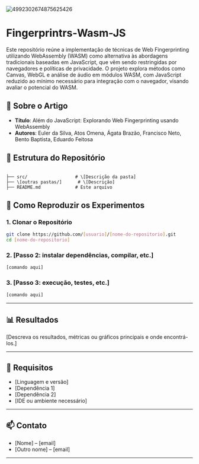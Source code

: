 ![4992302674875625426](https://github.com/user-attachments/assets/c4476e82-bd9d-4e24-a4d3-feeb0a15258b)

# Fingerprintrs-Wasm-JS

Este repositório reúne a implementação de técnicas de Web Fingerprinting utilizando WebAssembly (WASM) como alternativa às abordagens tradicionais baseadas em JavaScript, que vêm sendo restringidas por navegadores e políticas de privacidade. O projeto explora métodos como Canvas, WebGL e análise de áudio em módulos WASM, com JavaScript reduzido ao mínimo necessário para integração com o navegador, visando avaliar o potencial do WASM.

## 📄 Sobre o Artigo

- **Título**: Além do JavaScript: Explorando Web Fingerprinting usando WebAssembly
- **Autores**:  Euler da Silva, Atos Omena, Ágata Brazão, Francisco Neto, Bento Baptista, Eduardo Feitosa

## 📁 Estrutura do Repositório

```

├── src/                  # \[Descrição da pasta]
├── \[outras pastas/]      # \[Descrição]
├── README.md             # Este arquivo

````


## 🚀 Como Reproduzir os Experimentos

### 1. Clonar o Repositório
```bash
git clone https://github.com/[usuario]/[nome-do-repositorio].git
cd [nome-do-repositorio]
````

### 2. \[Passo 2: instalar dependências, compilar, etc.]

```bash
[comando aqui]
```

### 3. \[Passo 3: execução, testes, etc.]

```bash
[comando aqui]
```

---

## 📊 Resultados

\[Descreva os resultados, métricas ou gráficos principais e onde encontrá-los.]

---

## 📌 Requisitos

* \[Linguagem e versão]
* \[Dependência 1]
* \[Dependência 2]
* \[IDE ou ambiente necessário]

---

## 📫 Contato

* \[Nome] – \[email]
* \[Outro nome] – \[email]

---
